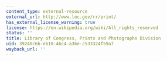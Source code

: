 ```yaml
---
content_type: external-resource
external_url: http://www.loc.gov/rr/print/
has_external_license_warning: true
license: https://en.wikipedia.org/wiki/All_rights_reserved
status: ''
title: Library of Congress, Prints and Photographs Division
uid: 39240c6b-eb10-4bc4-a36e-c533324f59a7
wayback_url: ''
---
```

